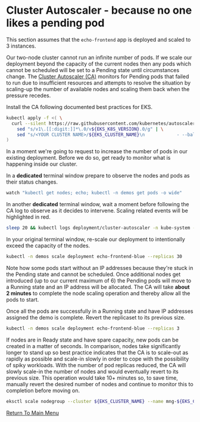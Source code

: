 # Cluster Autoscaler - because no one likes a pending pod

This section assumes that the `echo-frontend` app is deployed and scaled to 3 instances.

Our two-node cluster cannot run an infinite number of pods.
If we scale our deployment beyond the capacity of the current nodes then any pods which cannot be scheduled will be set to a Pending state until circumstances change.
The [Cluster Autoscaler (CA)](https://docs.aws.amazon.com/eks/latest/userguide/cluster-autoscaler.html) monitors for Pending pods that failed to run due to insufficient resources and attempts to resolve the situation by scaling-up the number of available nodes and scaling them back when the pressure recedes.

Install the CA following documented best practices for EKS.
```bash
kubectl apply -f <( \
  curl --silent https://raw.githubusercontent.com/kubernetes/autoscaler/master/cluster-autoscaler/cloudprovider/aws/examples/cluster-autoscaler-autodiscover.yaml | \
    sed "s/v1\.[[:digit:]]*\.0/v${EKS_K8S_VERSION}.0/g" | \
    sed "s/<YOUR CLUSTER NAME>/${EKS_CLUSTER_NAME}\n            - --balance-similar-node-groups\n            - --skip-nodes-with-system-pods=false/g" \
)
```

In a moment we're going to request to increase the number of pods in our existing deployment.
Before we do so, get ready to monitor what is happening inside our cluster.

In a **dedicated** terminal window prepare to observe the nodes and pods as their status changes.
```bash
watch "kubectl get nodes; echo; kubectl -n demos get pods -o wide"
```

In another **dedicated** terminal window, wait a moment before following the CA log to observe as it decides to intervene.
Scaling related events will be highlighted in red.
```bash
sleep 20 && kubectl logs deployment/cluster-autoscaler -n kube-system -f | grep 'scale-up\|scaleup\|scale up\|$' --color
```

In your original terminal window, re-scale our deployment to intentionally exceed the capacity of the nodes.
```bash
kubectl -n demos scale deployment echo-frontend-blue --replicas 30
```

Note how some pods start without an IP addresses because they're stuck in the Pending state and cannot be scheduled.
Once additional nodes get introduced (up to our current maximum of 6) the Pending pods will move to a Running state and an IP address will be allocated.
The CA will take **about 2 minutes** to complete the node scaling operation and thereby allow all the pods to start.

Once all the pods are successfully in a Running state and have IP addresses assigned the demo is complete.
Revert the replicaset to its previous size.
```bash
kubectl -n demos scale deployment echo-frontend-blue --replicas 3
```

If nodes are in Ready state and have spare capacity, new pods can be created in a matter of seconds.
In comparison, nodes take significantly longer to stand up so best practice indicates that the CA is to scale-out as rapidly as possible and scale-in slowly in order to cope with the possibility of spiky workloads.
With the number of pod replicas reduced, the CA will slowly scale-in the number of nodes and would eventually revert to its previous size.
This operation would take 10+ minutes so, to save time, manually revert the desired number of nodes and continue to monitor this to completion before moving on.
```bash
eksctl scale nodegroup --cluster ${EKS_CLUSTER_NAME} --name mng-${EKS_CLUSTER_NAME} --nodes 2
```

[Return To Main Menu](/README.md)
